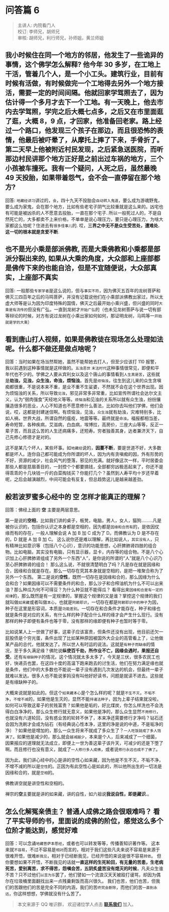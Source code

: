 # 问答篇 6

> 主讲人: 内院看门人 <br />
> 校订: 李师兄，胡师兄 <br />
> 审核: 胡师兄，利行师兄，孙师姐，黄兰师姐 <br />

## 我小时候住在同一个地方的邻居，他发生了一些诡异的事情，这个佛学怎么解释? 他今年 30 多岁，在工地上干活，管着几个人，是一个小工头。建筑行业，目前有时候有活做，有时候做完一个工地得去另外一个地方接活，需要一定的时间间隔。他就回家学驾照去了，因为估计得一个多月才去下一个工地。有一天晚上，他去市内去学驾照，学完之后大概七点多，之后又在市里面逛了逛，大概 8，9 点，才回家，他准备回老家。路上经过一个路口，他发现三个孩子在那边，而且很恐怖的表情，他最后被吓晕了，从摩托上摔了下来，手骨折了。第二天早上他被附近村民发现，之后紧急送医院，而听那边村民讲那个地方正好是之前出过车祸的地方，三个小孩被车撞死。我有一个疑问，人死之后，虽然最晚 49 天投胎，如果带着怨气，会不会一直停留在那个地方?

回答: `地藏经讲习`讲过的，`会`，四十九天不投胎会`自动转入鬼道`，要么成为游魂野鬼，要么成为家鬼，会在那个地方，比如有些老宅子阴气比较重就是这么来的。凶宅也有可能是被凶杀的人不愿意去投胎，一直在那个宅子. 所以一般死过人的，不是自然死亡的，大多都卖不上来价格，不单单是说心理压力，要只是心理压力，为啥大家都这么怕呢？住进去有`很多怪事儿`的. 哎，**三界之中无不是众生受苦处，遭难处. 这一切的根本就是贪爱不断**.

## 也不是光**小乘**是**部派佛教**, 而是大乘佛教和小乘都是部派分裂出来的, 如果从大乘的角度，**大众部**和**上座部**都是佛传下来的也能自洽，但是不宜随便说，大众部真实，上座部不真实

回答: 一般那些`专家学者`是这么说的，但与`事实不符`，因为佛灭五百年的龙树菩萨和佛灭三四百年之后的马鸣菩萨，并没有记载说他们在小乘部派佛教出家过，所以太虚大师等是认为因为印度特殊的国情，佛灭之后最开始小乘兴盛，但兴盛的同时`大乘是有流传的`但没有广弘，一直到龙树才`开始广弘`的（也未见龙树菩萨与说一切有部等辩论的时候，对方有说过龙树在小乘出家如何如何，那证明龙树，马鸣等一`开始就是学的大乘`）

## 看到唐山打人视频，如果是**佛教徒**在现场怎么处理如法呢。什么都不做还是做点啥呢？

回答：当时如果在场当然帮她，虽然不能帮她去打人，但至少应该打 110 报警，我以前遇到这种事情就是这样做的。`五浊恶世` `末法时代`这种事情很常见，即便和平年代也不少的。学佛之人要从宾利女以及这个唐山的事情看到`人生真是苦`，这些就是**劫浊，见浊，众生浊，命浊，烦恼浊**。首先是`烦恼浊`，往生到这儿来的众生贪嗔痴都很重，不是说本来不重，是业不重不生娑婆，不然就不会在这个世界出现。因为烦恼浊的关系，所以导致`见浊`，邪见非常多非常重，比如宣传所谓社会达尔文主义，认为“弱肉强食”天经地义等等。`烦恼浊`和见浊的关系所以就有众生浊，纷纷攘攘造很多的恶业，人心不知道也不愿意修什么善法，比如你去叫他们学佛，他们会说，哎，这都是封建迷信啊。有烦恼浊，见浊，`众生浊`就有劫浊，灾难特别多，比如人祸，世界大战，所谓自然的瘟疫，地震等等。最终就是`命浊`，福报都相当差，寿命短暂，各种疾病，艾滋病，白血病，埃博拉，高房价，三座大山等等，反正一辈子苦，而且这么苦的人生还病痛多，还短寿。穷者独善其身，达者兼济天下，自己先修心修德才是对的。

这不是某几个坏人，某些坏事。如`地藏经`说的，**因蔓不断**，要是世道不好，大多数都是坏人。连你自己都可能成为你所谓的坏人，因为内有贪嗔痴的因，外有形势的不好，资源的减少，社会风气的堕落，邪见的充满。就好像这次一样，平时居委会那些人都是慈眉善目的，一封控个个都要搞钱，全部都穷凶极恶起来了，你还不是得乖乖的十几块钱一斤的白菜掏钱买？你能打几个？虽然到人寿平均十岁还早着呢，之后会越演越烈，中间可能会有反复，但总趋势这儿是越来越差劲。

## 般若波罗蜜多心经中的 **空** 怎样才能真正的理解？

回答：佛经上面的 **空** 主要是两层意思。

第一是说的**空相**，比如我们讲的桌子，板凳，电脑，男人，女人，猫狗.........凡是被你认识的，包括你认识之本身都是空相的，因为都是`因缘和合而有`的，是依因仗缘而有的存在，一般人理解会说 A 加 B 加 C 成为了 D。而佛教认为 D 是不存在的，D 就是 A 加 B 加 C。
这么说你还是难以理解，再比如说人，`其实没有人`，只有精神比如意识等（包括八个心识），意识的功能思想，心肝脾肺肾四肢的组合物。比如电脑，其实没有电脑，只有显示器，显卡，内存等的组合物。不是八个心识加上心肝脾肺肾组成了另外一个东西“人”，是你说的所谓的“人”就是八个心识乃至心肝脾肺肾的组合！
那么这么说，不就很清楚明白了吗？凡是存在就是因缘和合，因缘和合就是存在。那么一切存在究其本身就是空相的，是把一堆聚合称为了另外一个东西。
第二是说的**空性**，既然一切存在是因缘和合的，那么因缘为什么会和合？如果因缘可以不需要条件的和合，那么沙子和合榨油机为什么不可以出来油？那么种瓜为何不可得豆？为什么种豆就不能得瓜？
看得出来`因缘和合是有一定的规律`的，那么既然是有一定规律的，掌握这个规律的又是谁？掌控这个规律的我们就叫做`如来藏`或者叫做`本心`，也就是`阿赖耶识`，一切存在都是`阿赖耶识中的种子`为因，种子在这里是形容词，本质是`功能差别`。一切存在和合条件才能存在，种子和缘也就是条件是对应的关系，有什么样的种子配合什么样的缘才会产生什么现行。没有那样的种子即便有条件也等于零，没有那样的缘即便有种子也暂时等于零。

比如说某人上一世做了好事，这辈子应该富贵，但条件还没有出现，他目前还欠一屁股债是个穷光蛋，条件出现了比如某种原因被国外大企业的高管看上了，让他做某产品的总代，他就发达了。所以世人有时运的说法。这就是`有种子而缺缘`的情况，至于多久满足缘？佛陀说**纵使百千劫，所作业不亡，因缘会遇时，果报还自受**。还有`有缘缺种子`的情况，这个情况就太多太多了，今天是三伏，很多农民工也好，快递员也罢，在这四十度的高温下跑来跑去的讨生活，他们在努力满足缘也就是条件，他们中的大多数也不能说一辈子没有遇到几次发达的机会，但最终一辈子就难以发达。很多人也不能说爹妈没有叫他好好读书，问题是就读不进去。这些就是有缘缺种子的。

大概来说就是如此的。但这个`如来藏本心`是个怎么样的呢？就是`不生不灭`，`不垢不净`，`不增不减`的，如果他是生灭的，显然不能`持诸法种子`，因为上辈子结束就没啦，如何可以导致这辈子的贫贱富贵？如果他是垢的，好比煤炭，你怎么样洗也不会洗得白白净净的，那么众生修行就无意义，如果他是净的，那么众生显然`不用修行`，也就没有六道轮回，没有惑业苦的轮转不休了，本来净还需要修行才净吗？钻石还会因为洗刷才会成为钻石（有经典说心性本净，这里的净是说的中道，不是垢净的净）？如果他是增加的，那么一众生将来不就成了多众生了？`一人吃饭就成了多人饱满了`。如果他是减少的，那么就会`越减越少`，本来是个人，后来减成了一个细菌，因果报应的道理就无法成立，即便上一世为善这辈子该升天，可减少的还是下堕了啊。而且修行也没有意义，就成了`一人修行多人成佛`，或者说`修行永远也成不了佛了`。

因为此，我们讲心经中的心是讲的空性心如来藏，因为他是不生不灭，不垢不净，不增不减的所以是`空性`的。正因为有此空性心是如此的，所以他所出生的一切法是因缘和合的，就是`空相`的。

佛教讲空就是讲空性和空相的。

禅宗的**空**主要就是讲的如来藏，讲的自性，如六祖说**我说自性，即是藏识.**。


## 怎么化解**冤亲债主**？ 普通人**成佛之路**会很艰难吗？ 看了**平实导师**的书，里面说的**成佛的阶位**，感觉这么多个位阶才能达到，感觉好难

回答：可以念诵`地藏菩萨本愿经`，或者也可以转发等等，传播善知识著作等。
这本来就`不容易`，不过不容易是`相对`而言的，相对于我们这些凡夫来说不容易是来源于很难开悟，很难`断我见`，相对于已经断我见，已经开悟的来说是很不容易`转依`。
但你要想如果不开悟，不断我见的话就**一直这样的生死轮回，有无量的苦患，生老病死苦，爱别离苦，求不得苦，怨嗔会苦，五阴炙盛苦没有熄灭的时候**，凡夫众生谁不苦？只不过他们`以苦为乐`罢了，他们譬如一个流浪汉天天被殴打谩骂，却因为偶尔在垃圾桶里面翻找出来一点残羹剩饭而高兴很久。
我们也苦，他们也苦，但我们的苦跟他们的苦是完全不同的内涵，我们的苦`终究会断除`，而他们的苦`一直到永远`，你这样想想，学佛就没有什么苦了。

> 本文来源于 QQ 唯识群， 欢迎诸位学人点击 **[联系我们](https://mp.weixin.qq.com/s/lZCfWjmLjgNR165Tx4_bCQ)** 加入。

